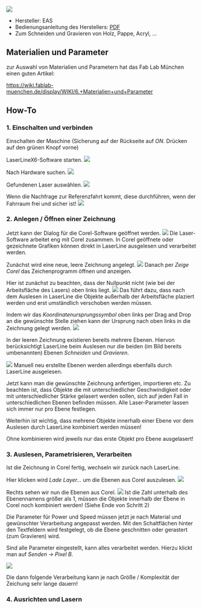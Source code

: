 ![](images/photo_lasercutter_01.jpg)

* Hersteller: EAS
* Bedienungsanleitung des Herstellers: [PDF](images/anleitung_laser.pdf)
* Zum Schneiden und Gravieren von Holz, Pappe, Acryl, ...

## Materialien und Parameter

zur Auswahl von Materialien und Parametern hat das Fab Lab München einen guten Artikel: 

https://wiki.fablab-muenchen.de/display/WIKI/6.+Materialien+und+Parameter

## How-To

### 1. Einschalten und verbinden
Einschalten der Maschine (Sicherung auf der Rückseite auf _ON_. Drücken auf den grünen Knopf vorne)

LaserLineX6-Software starten.
![](images/laser01.PNG)

Nach Hardware suchen.
![](images/laser02.PNG)

Gefundenen Laser auswählen.
![](images/laser03.PNG)

Wenn die Nachfrage zur Referenzfahrt kommt, diese durchführen, wenn der Fahrraum frei und sicher ist!
![](images/laser04.PNG)

### 2. Anlegen / Öffnen einer Zeichnung
Jetzt kann der Dialog für die Corel-Software geöffnet werden.
![](images/laser05.PNG)
Die Laser-Software arbeitet eng mit Corel zusammen. In Corel geöffnete oder gezeichnete Grafiken können direkt in LaserLine ausgelesen und verarbeitet werden.

Zunächst wird eine neue, leere Zeichnung angelegt.
![](images/laser06.PNG)
Danach per _Zeige Corel_ das Zeichenprogramm öffnen und anzeigen.

Hier ist zunächst zu beachten, dass der Nullpunkt nicht (wie bei der Arbeitsfläche des Lasers) oben links liegt.
![](images/laser07.PNG)
Das führt dazu, dass nach dem Auslesen in LaserLine die Objekte außerhalb der Arbeitsfläche plaziert werden und erst umständlich verschoben werden müssen.

Indem wir das _Koordinatenursprungssymbol_ oben links per Drag and Drop an die gewünschte Stelle ziehen kann der Ursprung nach oben links in die Zeichnung gelegt werden.
![](images/laser08.PNG)

In der leeren Zeichnung existieren bereits mehrere Ebenen. Hiervon berücksichtigt LaserLine beim Auslesen nur die beiden (im Bild bereits umbenannten) Ebenen _Schneiden_ und _Gravieren_.

![](images/laser09.PNG)
Manuell neu erstellte Ebenen werden allerdings ebenfalls durch LaserLine ausgelesen.

Jetzt kann man die gewünschte Zeichnung anfertigen, importieren etc.
Zu beachten ist, dass Objekte die mit unterschiedlicher Geschwindigkeit oder mit unterschiedlicher Stärke gelasert werden sollen, sich auf jeden Fall in unterschiedlichen Ebenen befinden müssen. Alle Laser-Parameter lassen sich immer nur pro Ebene festlegen.

Weiterhin ist wichtig, dass mehrene Objekte innerhalb einer Ebene vor dem Auslesen durch LaserLine kombiniert werden müssen!

Ohne kombinieren wird jeweils nur das erste Objekt pro Ebene ausgelasert!

### 3. Auslesen, Parametrisieren, Verarbeiten
Ist die Zeichnung in Corel fertig, wechseln wir zurück nach LaserLine.

Hier klicken wird _Lade Layer..._ um die Ebenen aus Corel auszulesen.
![](images/laser10.PNG)

Rechts sehen wir nun die Ebenen aus Corel.
![](images/laser11.PNG)
Ist die Zahl unterhalb des Ebenennamens größer als 1, müssen die Objekte innerhalb der Ebene in Corel noch kombiniert werden! (Siehe Ende von Schritt 2)

Die Parameter für Power und Speed müssen jetzt je nach Material und gewünschter Verarbeitung angepasst werden. Mit den Schaltflächen hinter den Textfeldern wird festgelegt, ob die Ebene geschnitten oder gerastert (zum Gravieren) wird.

Sind alle Parameter eingestellt, kann alles verarbeitet werden. Hierzu klickt man auf _Senden -> Pixel B_.

![](images/laser12.PNG)

Die dann folgende Verarbeitung kann je nach Größe / Komplexität der Zeichung sehr lange dauern!

### 4. Ausrichten und Lasern
